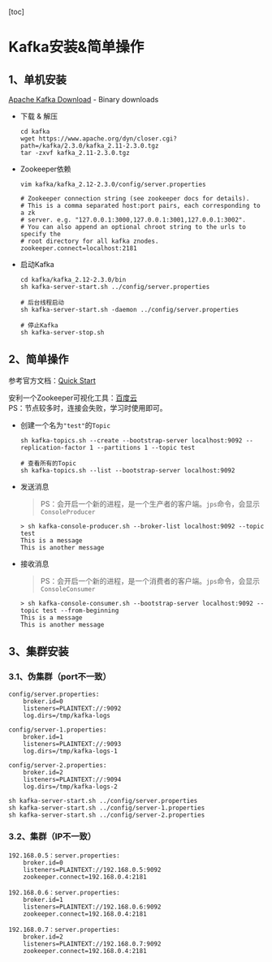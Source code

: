 [toc]

# Kafka安装&简单操作
## 1、单机安装
[Apache Kafka Download](http://kafka.apache.org/downloads) - Binary downloads
- 下载 & 解压
    ``` shell
    cd kafka
    wget https://www.apache.org/dyn/closer.cgi?path=/kafka/2.3.0/kafka_2.11-2.3.0.tgz
    tar -zxvf kafka_2.11-2.3.0.tgz
    ```
- Zookeeper依赖
    ``` shell
    vim kafka/kafka_2.12-2.3.0/config/server.properties

    # Zookeeper connection string (see zookeeper docs for details).
    # This is a comma separated host:port pairs, each corresponding to a zk
    # server. e.g. "127.0.0.1:3000,127.0.0.1:3001,127.0.0.1:3002".
    # You can also append an optional chroot string to the urls to specify the
    # root directory for all kafka znodes.
    zookeeper.connect=localhost:2181
    ```
- 启动Kafka
    ``` shell
    cd kafka/kafka_2.12-2.3.0/bin
    sh kafka-server-start.sh ../config/server.properties

    # 后台线程启动
    sh kafka-server-start.sh -daemon ../config/server.properties

    # 停止Kafka
    sh kafka-server-stop.sh
    ```

## 2、简单操作
参考官方文档：[Quick Start](http://kafka.apache.org/documentation/#quickstart)

安利一个Zookeeper可视化工具：[百度云](https://pan.baidu.com/s/1wJJ5c1CKJi-FUd1Z_IbX1Q)<br>
PS：节点较多时，连接会失败，学习时使用即可。

- 创建一个名为`"test"`的`Topic`
    ``` shell
    sh kafka-topics.sh --create --bootstrap-server localhost:9092 --replication-factor 1 --partitions 1 --topic test

    # 查看所有的Topic
    sh kafka-topics.sh --list --bootstrap-server localhost:9092
    ```
- 发送消息
    > PS：会开启一个新的进程，是一个生产者的客户端。`jps`命令，会显示`ConsoleProducer`
    ``` shell
    > sh kafka-console-producer.sh --broker-list localhost:9092 --topic test
    This is a message
    This is another message
    ```
- 接收消息
    > PS：会开启一个新的进程，是一个消费者的客户端。`jps`命令，会显示`ConsoleConsumer`
    ``` shell
    > sh kafka-console-consumer.sh --bootstrap-server localhost:9092 --topic test --from-beginning
    This is a message
    This is another message
    ```
## 3、集群安装
### 3.1、伪集群（port不一致）
``` shell
config/server.properties:
    broker.id=0
    listeners=PLAINTEXT://:9092
    log.dirs=/tmp/kafka-logs

config/server-1.properties:
    broker.id=1
    listeners=PLAINTEXT://:9093
    log.dirs=/tmp/kafka-logs-1

config/server-2.properties:
    broker.id=2
    listeners=PLAINTEXT://:9094
    log.dirs=/tmp/kafka-logs-2
```

``` shell
sh kafka-server-start.sh ../config/server.properties
sh kafka-server-start.sh ../config/server-1.properties
sh kafka-server-start.sh ../config/server-2.properties
```

### 3.2、集群（IP不一致）
``` shell
192.168.0.5：server.properties:
    broker.id=0
    listeners=PLAINTEXT://192.168.0.5:9092
    zookeeper.connect=192.168.0.4:2181

192.168.0.6：server.properties:
    broker.id=1
    listeners=PLAINTEXT://192.168.0.6:9092
    zookeeper.connect=192.168.0.4:2181

192.168.0.7：server.properties:
    broker.id=2
    listeners=PLAINTEXT://192.168.0.7:9092
    zookeeper.connect=192.168.0.4:2181
```
